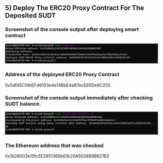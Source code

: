 ## 5) Deploy The ERC20 Proxy Contract For The Deposited SUDT

### Screenshot of the console output after deploying smart contract
![Console](task_05_01.png?raw=true)

### Address of the deployed ERC20 Proxy Contract
0x5dfd5C0feEF46133e4e14BbE4a87ecE65De9C255

### Screenshot of the console output immediately after checking SUDT balance.
![Console](task_05_02.png?raw=true)

### The Ethereum address that was checked
0x1b28003e15fc5E2851369b61b20A50286BBB21B2